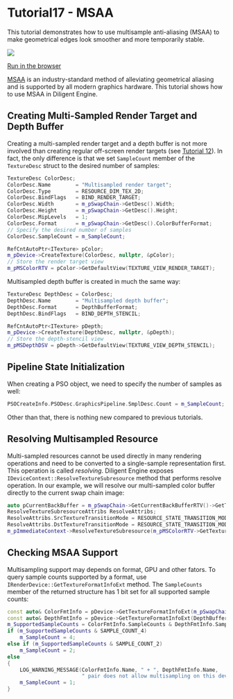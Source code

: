# Tutorial17 - MSAA

This tutorial demonstrates how to use multisample anti-aliasing (MSAA) to make geometrical edges look smoother
and more temporarily stable.

![](Animation_Large.gif)

[Run in the browser](https://diligentgraphics.github.io/wasm-modules/Tutorial17_MSAA/Tutorial17_MSAA.html)

[MSAA](https://en.wikipedia.org/wiki/Multisample_anti-aliasing) is an industry-standard method of alleviating
geometrical aliasing and is supported by all modern graphics hardware. This tutorial shows how to use MSAA
in Diligent Engine.

## Creating Multi-Sampled Render Target and Depth Buffer

Creating a multi-sampled render target and a depth buffer is not more involved than
creating regular off-screen render targets (see
[Tutorial 12](https://github.com/DiligentGraphics/DiligentSamples/tree/master/Tutorials/Tutorial12_RenderTarget)).
In fact, the only difference is that we set `SampleCount` member of the `TextureDesc` struct to the
desired number of samples:

```cpp
TextureDesc ColorDesc;
ColorDesc.Name        = "Multisampled render target";
ColorDesc.Type        = RESOURCE_DIM_TEX_2D;
ColorDesc.BindFlags   = BIND_RENDER_TARGET;
ColorDesc.Width       = m_pSwapChain->GetDesc().Width;
ColorDesc.Height      = m_pSwapChain->GetDesc().Height;
ColorDesc.MipLevels   = 1;
ColorDesc.Format      = m_pSwapChain->GetDesc().ColorBufferFormat;
// Specify the desired number of samples
ColorDesc.SampleCount = m_SampleCount;

RefCntAutoPtr<ITexture> pColor;
m_pDevice->CreateTexture(ColorDesc, nullptr, &pColor);
// Store the render target view
m_pMSColorRTV = pColor->GetDefaultView(TEXTURE_VIEW_RENDER_TARGET);
```

Multisampled depth buffer is created in much the same way:
```cpp
TextureDesc DepthDesc = ColorDesc;
DepthDesc.Name        = "Multisampled depth buffer";
DepthDesc.Format      = DepthBufferFormat;
DepthDesc.BindFlags   = BIND_DEPTH_STENCIL;

RefCntAutoPtr<ITexture> pDepth;
m_pDevice->CreateTexture(DepthDesc, nullptr, &pDepth);
// Store the depth-stencil view
m_pMSDepthDSV = pDepth->GetDefaultView(TEXTURE_VIEW_DEPTH_STENCIL);
```

## Pipeline State Initialization

When creating a PSO object, we need to specify the number of samples as well:

```cpp
PSOCreateInfo.PSODesc.GraphicsPipeline.SmplDesc.Count = m_SampleCount;
```

Other than that, there is nothing new compared to previous tutorials.

## Resolving Multisampled Resource

Multi-sampled resources cannot be used directly in many rendering operations and need to be converted
to a single-sample representation first. This operation is called *resolving*.
Diligent Engine exposes `IDeviceContext::ResolveTextureSubresource` method that performs
resolve operation. In our example, we will resolve our multi-sampled color buffer directly
to the current swap chain image:

```cpp
auto pCurrentBackBuffer = m_pSwapChain->GetCurrentBackBufferRTV()->GetTexture();
ResolveTextureSubresourceAttribs ResolveAttribs;
ResolveAttribs.SrcTextureTransitionMode = RESOURCE_STATE_TRANSITION_MODE_TRANSITION;
ResolveAttribs.DstTextureTransitionMode = RESOURCE_STATE_TRANSITION_MODE_TRANSITION;
m_pImmediateContext->ResolveTextureSubresource(m_pMSColorRTV->GetTexture(), pCurrentBackBuffer, ResolveAttribs);
```

## Checking MSAA Support

Multisampling support may depends on format, GPU and other fators. To query sample counts
supported by a format, use `IRenderDevice::GetTextureFormatInfoExt` method. The `SampleCounts`
member of the returned structure has 1 bit set for all supported sample counts:

```cpp
const auto& ColorFmtInfo = pDevice->GetTextureFormatInfoExt(m_pSwapChain->GetDesc().ColorBufferFormat);
const auto& DepthFmtInfo = pDevice->GetTextureFormatInfoExt(DepthBufferFormat);
m_SupportedSampleCounts = ColorFmtInfo.SampleCounts & DepthFmtInfo.SampleCounts;
if (m_SupportedSampleCounts & SAMPLE_COUNT_4)
    m_SampleCount = 4;
else if (m_SupportedSampleCounts & SAMPLE_COUNT_2)
    m_SampleCount = 2;
else
{
    LOG_WARNING_MESSAGE(ColorFmtInfo.Name, " + ", DepthFmtInfo.Name,
                        " pair does not allow multisampling on this device");
    m_SampleCount = 1;
}
```
